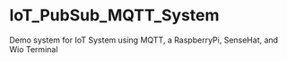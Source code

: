 # IoT_PubSub_MQTT_System
Demo system for IoT System using MQTT, a RaspberryPi, SenseHat, and Wio Terminal


